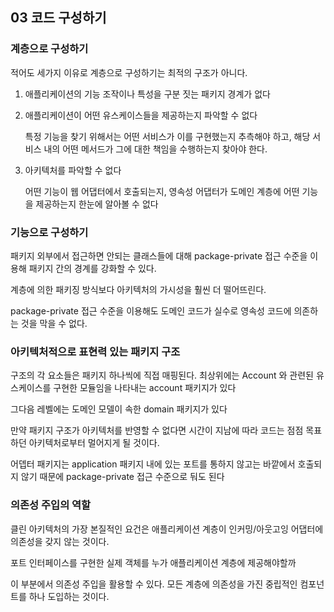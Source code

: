 ## 03 코드 구성하기

### 계층으로 구성하기

적어도 세가지 이유로 계층으로 구성하기는 최적의 구조가 아니다.

1. 애플리케이션의 기능 조작이나 특성을 구분 짓는 패키지 경계가 없다

2. 애플리케이션이 어떤 유스케이스들을 제공하는지 파악할 수 없다

   특정 기능을 찾기 위해서는 어떤 서비스가 이를 구현했는지 추측해야 하고, 해당 서비스 내의 어떤 메서드가 그에 대한 책임을 수행하는지 찾아야 한다.

3. 아키텍처를 파악할 수 없다

   어떤 기능이 웹 어댑터에서 호출되는지, 영속성 어댑터가 도메인 계층에 어떤 기능을 제공하는지 한눈에 알아볼 수 없다

### 기능으로 구성하기

패키지 외부에서 접근하면 안되는 클래스들에 대해 package-private 접근 수준을 이용해 패키지 간의 경계를 강화할 수 있다.

계층에 의한 패키징 방식보다 아키텍처의 가시성을 훨씬 더 떨어뜨린다.

package-private 접근 수준을 이용해도 도메인 코드가 실수로 영속성 코드에 의존하는 것을 막을 수 없다.

### 아키텍처적으로 표현력 있는 패키지 구조

구조의 각 요소들은 패키지 하나씩에 직접 매핑된다. 최상위에는 Account 와 관련된 유스케이스를 구현한 모듈임을 나타내는 account 패키지가 있다

그다음 레벨에는 도메인 모델이 속한 domain 패키지가 있다

만약 패키지 구조가 아키텍처를 반영할 수 없다면 시간이 지남에 따라 코드는 점점 목표하던 아키텍처로부터 멀어지게 될 것이다.

어뎁터 패키지는 application 패키지 내에 있는 포트를 통하지 않고는 바깥에서 호출되지 않기 때문에 package-private 접근 수준으로 둬도 된다

### 의존성 주입의 역할

클린 아키텍처의 가장 본질적인 요건은 애플리케이션 계층이 인커밍/아웃고잉 어댑터에 의존성을 갖지 않는 것이다.

포트 인터페이스를 구현한 실제 객체를 누가 애플리케이션 계층에 제공해야할까

이 부분에서 의존성 주입을 활용할 수 있다. 모든 계층에 의존성을 가진 중립적인 컴포넌트를 하나 도입하는 것이다.